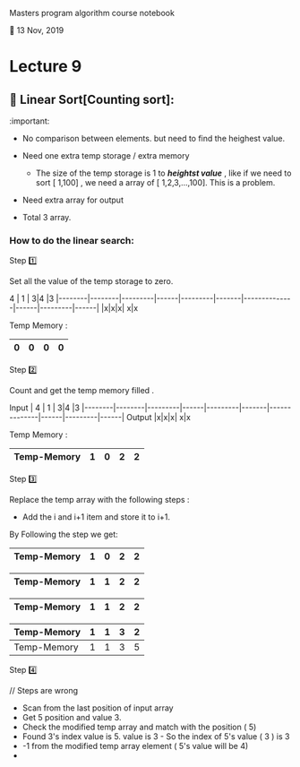 Masters program algorithm course notebook

:date: 13 Nov, 2019

# Lecture 9



## :dart: Linear Sort[Counting sort]:

:important: 
- No comparison between elements. 
but need to find the heighest value.
- Need one extra temp storage / extra memory 
    - The size of the temp storage is 1 to ***heightst value*** , like if we need to sort [ 1,100] , we need a array of [ 1,2,3,...,100]. This is a problem. 

- Need extra array for output 
- Total 3 array. 

### How to do the linear search: 

Step :one: 

Set all the value of the temp storage to zero. 

   4   |   1   |   3|4 |3
|--------|--------|---------|------|---------|-------|--------------|------|---------|------|
|x|x|x| x|x

Temp Memory : 


   0  |   0   |   0|0
|--------|--------|---------|------|




Step  :two:

Count and get the temp memory filled .


  Input |  4   |   1   |   3|4 |3
|--------|--------|---------|------|---------|-------|--------------|------|---------|------|
Output |x|x|x| x|x

Temp Memory : 


  Temp-Memory|  1  |   0   |   2|2
|--------|----|----|---------|------|


Step :three:

Replace the temp array with the following steps : 
- Add the i and i+1 item and store it to i+1. 


By Following the step we get: 


  Temp-Memory|  1  |   0   |   2|2
|--------|----|----|---------|------|


  Temp-Memory|  1  |   1   |   2|2
|--------|----|----|---------|------|

  Temp-Memory|  1  |   1   |   2|2
|--------|----|----|---------|------|

  Temp-Memory|  1  |   1   |   3|2
|--------|----|----|---------|------|
  Temp-Memory|  1  |   1   |   3|5



Step :four:

// Steps are wrong 

- Scan from the last position of input array
- Get 5 position and value 3.
- Check the modified temp array and match with the position ( 5)
- Found 3's index value is 5.  value is 3 - So the index of 5's value ( 3 ) is 3
- -1 from the modified temp array element ( 5's value will be 4)
- 
